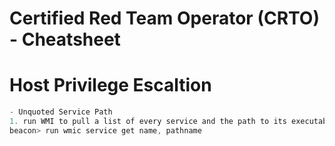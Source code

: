 # Certified Red Team Operator (CRTO) - Cheatsheet

# Host Privilege Escaltion
```powershell
- Unquoted Service Path
1. run WMI to pull a list of every service and the path to its executable
beacon> run wmic service get name, pathname

```
